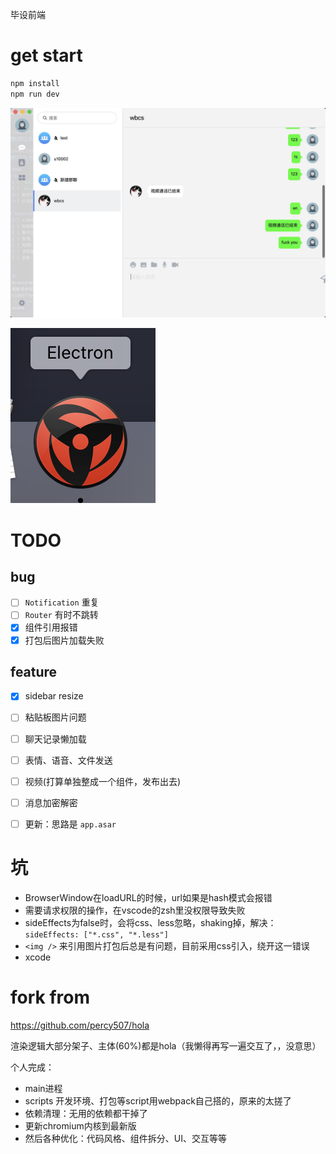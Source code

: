 毕设前端

# get start
```sh
npm install
npm run dev
```

![image](./public/chat.png)

![image](./public/dev-icon.png)

# TODO
## bug
+ [ ] `Notification` 重复
+ [ ] `Router` 有时不跳转
+ [x] 组件引用报错
+ [x] 打包后图片加载失败

## feature
+ [x] sidebar resize
+ [ ] 粘贴板图片问题
+ [ ] 聊天记录懒加载
+ [ ] 表情、语音、文件发送
+ [ ] 视频(打算单独整成一个组件，发布出去)
+ [ ] 消息加密解密
+ [ ] 更新：思路是 `app.asar`


# 坑
+ BrowserWindow在loadURL的时候，url如果是hash模式会报错
+ 需要请求权限的操作，在vscode的zsh里没权限导致失败
+ sideEffects为false时，会将css、less忽略，shaking掉，解决：`sideEffects: ["*.css", "*.less"]`
+ `<img />` 来引用图片打包后总是有问题，目前采用css引入，绕开这一错误
+ xcode

# fork from 
https://github.com/percy507/hola

渲染逻辑大部分架子、主体(60%)都是hola（我懒得再写一遍交互了，，没意思）

个人完成：
+ main进程
+ scripts 开发环境、打包等script用webpack自己搭的，原来的太搓了
+ 依赖清理：无用的依赖都干掉了
+ 更新chromium内核到最新版
+ 然后各种优化：代码风格、组件拆分、UI、交互等等
